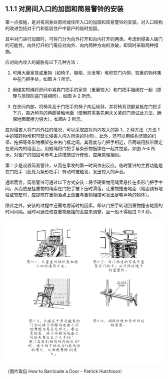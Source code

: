 ## 1.1.1 对房间入口的加固和简易警铃的安装

第一点措施，是对夜间身处房间或住所入口的加固和简易警铃的安装。对入口结构的改进包括对于门和低层住户中窗户的临时加固。

其中对门进行加固时，可将门分为向外打开和向内打开的两类。考虑到侵害人破门的可能性，向外打开的门需应对向外、向内两种方向的攻破，即同时采取两种措施。

应对向内攻入的威胁有以下几种方法：

1. 可用大量家具或重物（如椅子、橱柜、沙发等）堆积在门内侧，较重的物体集中在门把手处，如图 A-1 所示。

2. 用结实短绳将房间中紧靠门把手的家具（重量较大）和门把手捆绑在一起（原理与旅馆防盗门链相同），如图 A-2 所示。

3. 在房间内部，将椅背高于门把手的椅子向后倾斜，并将椅背顶部紧抵在门把手下方，靠近椅背的两脚紧触地面（使用前需事先用未关紧的门测试此方法，确保地面摩擦力够大），如图A-3 所示。

应对侵害人将门向外拉的情况，可以采取应对向内攻入的第 1、2 种方法（方法 1 中的障碍物堆积可延长侵害人闯入所需的时间）。此外，还可以用结构坚固的扫帚、拖把等条形物横架在左右门框之间。其高度与门把手相近，且两端用胶带固定在房间内的墙面上。用短绳将门把手与条形物捆绑在一起并拉紧，如图 A-4 所示。对窗户的加固可参考上述措施进行修改，应用原理相似。

第二步是设置简易警铃，从而在事发的第一时间作出反应。临时警铃的主要功能是在门把手（此处为条形把手）转动时被触发，发出较大的声音。

通常而言，简易警铃可通过以下方式安装：将坚硬重物用绳索悬挂在条形门把手中间，从而使悬挂重物的绳索在门把手被下压时滑落，让重物撞击地面（地面铺有地毯或软垫时，应提前在重物落点上放置与重物相撞可发出足够声响的物体）。

除此之外，安装的过程中还需考虑延时的因素，即从门把手转动到重物撞击地面的时间间隔。延时可通过改变重物悬挂的高度来调整，且一般不得超过 0.3 秒。

![1.1.1-1.png](assets/img/1.1.1-1.png)

（图片取自 How to Barricade a Door - Patrick Hutchison）
